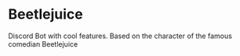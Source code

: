 # Beetlejuice
Discord Bot with cool features.
 Based on the character of the famous comedian Beetlejuice
